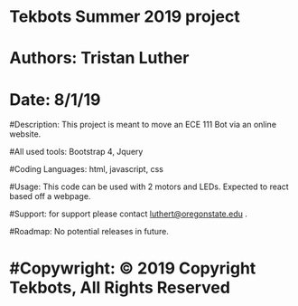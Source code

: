# Tekbots Summer 2019 project
# Authors: Tristan Luther
# Date: 8/1/19

#Description:
This project is meant to move an ECE 111 Bot via an online website.

#All used tools:
Bootstrap 4, Jquery

#Coding Languages:
html, javascript, css

#Usage:
This code can be used with 2 motors and LEDs. Expected to react based off a webpage.

#Support:
for support please contact luthert@oregonstate.edu .

#Roadmap:
No potential releases in future.

#Copywright:
© 2019 Copyright Tekbots, All Rights Reserved
=======
